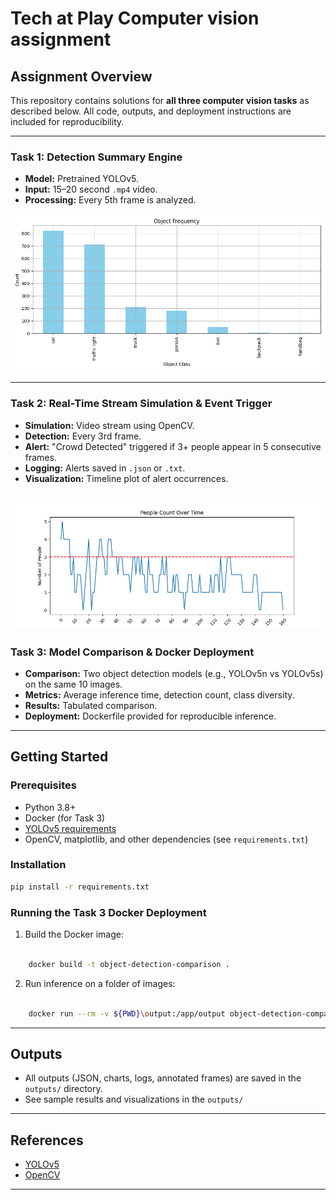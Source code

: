 # Tech at Play Computer vision assignment

## Assignment Overview

This repository contains solutions for **all  three computer vision tasks** as described below. All code, outputs, and deployment instructions are included for reproducibility.

---

### Task 1: Detection Summary Engine

- **Model:** Pretrained YOLOv5.
- **Input:** 15–20 second `.mp4` video.
- **Processing:** Every 5th frame is analyzed.

![image](/detection_summary/class_frequency.png)

---

### Task 2: Real-Time Stream Simulation & Event Trigger

- **Simulation:** Video stream using OpenCV.
- **Detection:** Every 3rd frame.
- **Alert:** "Crowd Detected" triggered if 3+ people appear in 5 consecutive frames.
- **Logging:** Alerts saved in `.json` or `.txt`.
- **Visualization:** Timeline plot of alert occurrences.

![image](/realtime_alerts/output/people_count_plot.png)
---

### Task 3: Model Comparison & Docker Deployment

- **Comparison:** Two object detection models (e.g., YOLOv5n vs YOLOv5s) on the same 10 images.
- **Metrics:** Average inference time, detection count, class diversity.
- **Results:** Tabulated comparison.
- **Deployment:** Dockerfile provided for reproducible inference.


---

## Getting Started

### Prerequisites

- Python 3.8+
- Docker (for Task 3)
- [YOLOv5 requirements](https://github.com/ultralytics/yolov5)
- OpenCV, matplotlib, and other dependencies (see `requirements.txt`)

### Installation

```bash
pip install -r requirements.txt
```

### Running the Task 3 Docker Deployment


1. Build the Docker image:
```bash

    docker build -t object-detection-comparison .

```

2. Run inference on a folder of images:
```bash

    docker run --rm -v ${PWD}\output:/app/output object-detection-comparison

```


---

## Outputs

- All outputs (JSON, charts, logs, annotated frames) are saved in the `outputs/` directory.
- See sample results and visualizations in the `outputs/`

---



## References

- [YOLOv5](https://github.com/ultralytics/yolov5)
- [OpenCV](https://opencv.org/)

---
